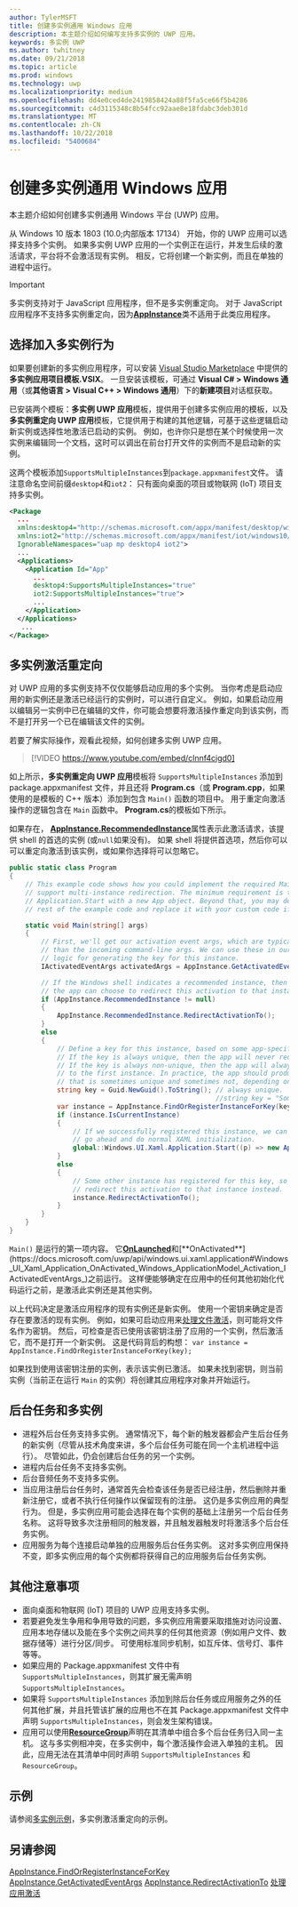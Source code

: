 ```yaml
---
author: TylerMSFT
title: 创建多实例通用 Windows 应用
description: 本主题介绍如何编写支持多实例的 UWP 应用。
keywords: 多实例 UWP
ms.author: twhitney
ms.date: 09/21/2018
ms.topic: article
ms.prod: windows
ms.technology: uwp
ms.localizationpriority: medium
ms.openlocfilehash: dd4e0ced4de2419858424a88f5fa5ce66f5b4286
ms.sourcegitcommit: c4d3115348c8b54fcc92aae8e18fdabc3deb301d
ms.translationtype: MT
ms.contentlocale: zh-CN
ms.lasthandoff: 10/22/2018
ms.locfileid: "5400684"
---
```

# <a name="create-a-multi-instance-universal-windows-app"></a>创建多实例通用 Windows 应用

本主题介绍如何创建多实例通用 Windows 平台 (UWP) 应用。

从 Windows 10 版本 1803 (10.0;内部版本 17134） 开始，你的 UWP 应用可以选择支持多个实例。 如果多实例 UWP 应用的一个实例正在运行，并发生后续的激活请求，平台将不会激活现有实例。 相反，它将创建一个新实例，而且在单独的进程中运行。

> [!IMPORTANT]
> 多实例支持对于 JavaScript 应用程序，但不是多实例重定向。 对于 JavaScript 应用程序不支持多实例重定向，因为[**AppInstance**](/uwp/api/windows.applicationmodel.appinstance)类不适用于此类应用程序。

## <a name="opt-in-to-multi-instance-behavior"></a>选择加入多实例行为

如果要创建新的多实例应用程序，可以安装 [Visual Studio Marketplace](https://aka.ms/E2nzbv) 中提供的**多实例应用项目模板.VSIX**。 一旦安装该模板，可通过 **Visual C# > Windows 通用**（或**其他语言 > Visual C++ > Windows 通用**）下的**新建项目**对话框获取。

已安装两个模板：**多实例 UWP 应用**模板，提供用于创建多实例应用的模板，以及**多实例重定向 UWP 应用**模板，它提供用于构建的其他逻辑，可基于这些逻辑启动新实例或选择性地激活已启动的实例。 例如，也许你只是想在某个时候使用一次实例来编辑同一个文档，这时可以调出在前台打开文件的实例而不是启动新的实例。

这两个模板添加`SupportsMultipleInstances`到`package.appxmanifest`文件。 请注意命名空间前缀`desktop4`和`iot2`： 只有面向桌面的项目或物联网 (IoT) 项目支持多实例。

```xml
<Package
  ...
  xmlns:desktop4="http://schemas.microsoft.com/appx/manifest/desktop/windows10/4"
  xmlns:iot2="http://schemas.microsoft.com/appx/manifest/iot/windows10/2"  
  IgnorableNamespaces="uap mp desktop4 iot2">
  ...
  <Applications>
    <Application Id="App"
      ...
      desktop4:SupportsMultipleInstances="true"
      iot2:SupportsMultipleInstances="true">
      ...
    </Application>
  </Applications>
   ...
</Package>
```

## <a name="multi-instance-activation-redirection"></a>多实例激活重定向

 对 UWP 应用的多实例支持不仅仅能够启动应用的多个实例。 当你考虑是启动应用的新实例还是激活已经运行的实例时，可以进行自定义。 例如，如果启动应用以编辑另一实例中已在编辑的文件，你可能会想要将激活操作重定向到该实例，而不是打开另一个已在编辑该文件的实例。

若要了解实际操作，观看此视频，如何创建多实例 UWP 应用。

> [!VIDEO https://www.youtube.com/embed/clnnf4cigd0]

如上所示，**多实例重定向 UWP 应用**模板将 `SupportsMultipleInstances` 添加到 package.appxmanifest 文件，并且还将 **Program.cs**（或 **Program.cpp**，如果使用的是模板的 C++ 版本）添加到包含 `Main()` 函数的项目中。 用于重定向激活操作的逻辑包含在 `Main` 函数中。 **Program.cs**的模板如下所示。

如果存在， [**AppInstance.RecommendedInstance**](/uwp/api/windows.applicationmodel.appinstance.recommendedinstance)属性表示此激活请求，该提供 shell 的首选的实例 (或`null`如果没有)。 如果 shell 将提供首选项，然后你可以可以重定向激活到该实例，或如果你选择将可以忽略它。

``` csharp
public static class Program
{
    // This example code shows how you could implement the required Main method to
    // support multi-instance redirection. The minimum requirement is to call
    // Application.Start with a new App object. Beyond that, you may delete the
    // rest of the example code and replace it with your custom code if you wish.

    static void Main(string[] args)
    {
        // First, we'll get our activation event args, which are typically richer
        // than the incoming command-line args. We can use these in our app-defined
        // logic for generating the key for this instance.
        IActivatedEventArgs activatedArgs = AppInstance.GetActivatedEventArgs();

        // If the Windows shell indicates a recommended instance, then
        // the app can choose to redirect this activation to that instance instead.
        if (AppInstance.RecommendedInstance != null)
        {
            AppInstance.RecommendedInstance.RedirectActivationTo();
        }
        else
        {
            // Define a key for this instance, based on some app-specific logic.
            // If the key is always unique, then the app will never redirect.
            // If the key is always non-unique, then the app will always redirect
            // to the first instance. In practice, the app should produce a key
            // that is sometimes unique and sometimes not, depending on its own needs.
            string key = Guid.NewGuid().ToString(); // always unique.
                                                    //string key = "Some-App-Defined-Key"; // never unique.
            var instance = AppInstance.FindOrRegisterInstanceForKey(key);
            if (instance.IsCurrentInstance)
            {
                // If we successfully registered this instance, we can now just
                // go ahead and do normal XAML initialization.
                global::Windows.UI.Xaml.Application.Start((p) => new App());
            }
            else
            {
                // Some other instance has registered for this key, so we'll 
                // redirect this activation to that instance instead.
                instance.RedirectActivationTo();
            }
        }
    }
}
```

`Main()` 是运行的第一项内容。 它[**OnLaunched**](https://docs.microsoft.com/uwp/api/windows.ui.xaml.application#Windows_UI_Xaml_Application_OnLaunched_Windows_ApplicationModel_Activation_LaunchActivatedEventArgs_)和[**OnActivated**](https://docs.microsoft.com/uwp/api/windows.ui.xaml.application#Windows_UI_Xaml_Application_OnActivated_Windows_ApplicationModel_Activation_IActivatedEventArgs_)之前运行。 这样便能够确定在应用中的任何其他初始化代码运行之前，是激活此实例还是其他实例。

以上代码决定是激活应用程序的现有实例还是新实例。 使用一个密钥来确定是否存在要激活的现有实例。 例如，如果可启动应用来[处理文件激活](https://docs.microsoft.com/en-us/windows/uwp/launch-resume/handle-file-activation)，则可能将文件名作为密钥。 然后，可检查是否已使用该密钥注册了应用的一个实例，然后激活它，而不是打开一个新实例。 这是代码背后的构想： `var instance = AppInstance.FindOrRegisterInstanceForKey(key);`

如果找到使用该密钥注册的实例，表示该实例已激活。 如果未找到密钥，则当前实例（当前正在运行 `Main` 的实例）将创建其应用程序对象并开始运行。

## <a name="background-tasks-and-multi-instancing"></a>后台任务和多实例

- 进程外后台任务支持多实例。 通常情况下，每个新的触发器都会产生后台任务的新实例（尽管从技术角度来讲，多个后台任务可能在同一个主机进程中运行）。 尽管如此，仍会创建后台任务的另一个实例。
- 进程内后台任务不支持多实例。
- 后台音频任务不支持多实例。
- 当应用注册后台任务时，通常首先会检查该任务是否已经注册，然后删除并重新注册它，或者不执行任何操作以保留现有的注册。 这仍是多实例应用的典型行为。 但是，多实例应用可能会选择在每个实例的基础上注册另一个后台任务名称。 这将导致多次注册相同的触发器，并且触发器触发时将激活多个后台任务实例。
- 应用服务为每个连接启动单独的应用服务后台任务实例。 这对多实例应用保持不变，即多实例应用的每个实例都将获得自己的应用服务后台任务实例。 

## <a name="additional-considerations"></a>其他注意事项

- 面向桌面和物联网 (IoT) 项目的 UWP 应用支持多实例。
- 若要避免发生争用和争用导致的问题，多实例应用需要采取措施对访问设置、应用本地存储以及能在多个实例之间共享的任何其他资源（例如用户文件、数据存储等）进行分区/同步。 可使用标准同步机制，如互斥体、信号灯、事件等等。
- 如果应用的 Package.appxmanifest 文件中有 `SupportsMultipleInstances`，则其扩展无需声明 `SupportsMultipleInstances`。 
- 如果将 `SupportsMultipleInstances` 添加到除后台任务或应用服务之外的任何其他扩展，并且托管该扩展的应用也不在其 Package.appxmanifest 文件中声明 `SupportsMultipleInstances`，则会发生架构错误。
- 应用可以使用[**ResourceGroup**](https://docs.microsoft.com/windows/uwp/launch-resume/declare-background-tasks-in-the-application-manifest)声明在其清单中组合多个后台任务归入同一主机。 这与多实例相冲突，在多实例中，每个激活操作会进入单独的主机。 因此，应用无法在其清单中同时声明 `SupportsMultipleInstances` 和 `ResourceGroup`。

## <a name="sample"></a>示例

请参阅[多实例示例](https://aka.ms/Kcrqst)，多实例激活重定向的示例。

## <a name="see-also"></a>另请参阅

[AppInstance.FindOrRegisterInstanceForKey](https://docs.microsoft.com/uwp/api/windows.applicationmodel.appinstance#Windows_ApplicationModel_AppInstance_FindOrRegisterInstanceForKey_System_String_)
[AppInstance.GetActivatedEventArgs](https://docs.microsoft.com/uwp/api/windows.applicationmodel.appinstance#Windows_ApplicationModel_AppInstance_GetActivatedEventArgs)
[AppInstance.RedirectActivationTo](https://docs.microsoft.com/uwp/api/windows.applicationmodel.appinstance#Windows_ApplicationModel_AppInstance_RedirectActivationTo)
[处理应用激活](https://docs.microsoft.com/windows/uwp/launch-resume/activate-an-app)